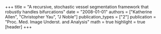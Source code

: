 +++
title = "A recursive, stochastic vessel segmentation framework that robustly handles bifurcations"
date = "2008-01-01"
authors = ["Katherine Allen", "Christopher Yau", "J Noble"]
publication_types = ["2"]
publication = "Proc. Med. Image Underst. and Analysis"
math = true
highlight = true
[header]
+++
